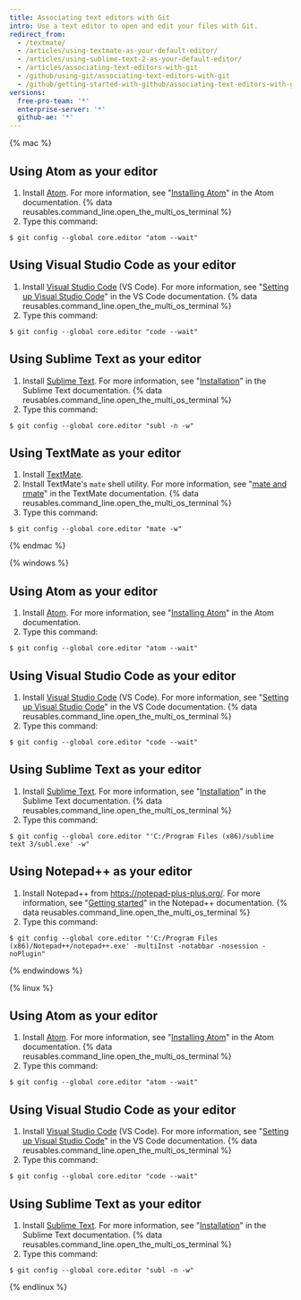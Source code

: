 ```yaml
---
title: Associating text editors with Git
intro: Use a text editor to open and edit your files with Git.
redirect_from:
  - /textmate/
  - /articles/using-textmate-as-your-default-editor/
  - /articles/using-sublime-text-2-as-your-default-editor/
  - /articles/associating-text-editors-with-git
  - /github/using-git/associating-text-editors-with-git
  - /github/getting-started-with-github/associating-text-editors-with-git
versions:
  free-pro-team: '*'
  enterprise-server: '*'
  github-ae: '*'
---
```

{% mac %}

## Using Atom as your editor

1. Install [Atom](https://atom.io/). For more information, see "[Installing Atom](https://flight-manual.atom.io/getting-started/sections/installing-atom/)" in the Atom documentation.
{% data reusables.command_line.open_the_multi_os_terminal %}
3. Type this command:
  ```shell
  $ git config --global core.editor "atom --wait"
  ```

## Using Visual Studio Code as your editor

1. Install [Visual Studio Code](https://code.visualstudio.com/) (VS Code). For more information, see "[Setting up Visual Studio Code](https://code.visualstudio.com/Docs/setup/setup-overview)" in the VS Code documentation.
{% data reusables.command_line.open_the_multi_os_terminal %}
3. Type this command:
  ```shell
  $ git config --global core.editor "code --wait"
 ```

## Using Sublime Text as your editor

1. Install [Sublime Text](https://www.sublimetext.com/). For more information, see "[Installation](https://docs.sublimetext.io/guide/getting-started/installation.html)" in the Sublime Text documentation.
{% data reusables.command_line.open_the_multi_os_terminal %}
3. Type this command:
  ```shell
  $ git config --global core.editor "subl -n -w"
  ```

## Using TextMate as your editor

1. Install [TextMate](https://macromates.com/).
2. Install TextMate's `mate` shell utility. For more information, see "[mate and rmate](https://macromates.com/blog/2011/mate-and-rmate/)" in the TextMate documentation.
{% data reusables.command_line.open_the_multi_os_terminal %}
4. Type this command:
  ```shell
  $ git config --global core.editor "mate -w"
  ```
{% endmac %}

{% windows %}

## Using Atom as your editor

1. Install [Atom](https://atom.io/). For more information, see "[Installing Atom](https://flight-manual.atom.io/getting-started/sections/installing-atom/)" in the Atom documentation.
3. Type this command:
  ```shell
  $ git config --global core.editor "atom --wait"
  ```

## Using Visual Studio Code as your editor

1. Install [Visual Studio Code](https://code.visualstudio.com/) (VS Code). For more information, see "[Setting up Visual Studio Code](https://code.visualstudio.com/Docs/setup/setup-overview)" in the VS Code documentation.
{% data reusables.command_line.open_the_multi_os_terminal %}
3. Type this command:
  ```shell
  $ git config --global core.editor "code --wait"
 ```

## Using Sublime Text as your editor

1. Install [Sublime Text](https://www.sublimetext.com/). For more information, see "[Installation](https://docs.sublimetext.io/guide/getting-started/installation.html)" in the Sublime Text documentation.
{% data reusables.command_line.open_the_multi_os_terminal %}
3. Type this command:
  ```shell
  $ git config --global core.editor "'C:/Program Files (x86)/sublime text 3/subl.exe' -w"
  ```

## Using Notepad++ as your editor

1. Install Notepad++ from https://notepad-plus-plus.org/. For more information, see "[Getting started](https://npp-user-manual.org/docs/getting-started/)" in the Notepad++ documentation.
{% data reusables.command_line.open_the_multi_os_terminal %}
3. Type this command:
  ```shell
  $ git config --global core.editor "'C:/Program Files (x86)/Notepad++/notepad++.exe' -multiInst -notabbar -nosession -noPlugin"
  ```
{% endwindows %}

{% linux %}

## Using Atom as your editor

1. Install [Atom](https://atom.io/). For more information, see "[Installing Atom](https://flight-manual.atom.io/getting-started/sections/installing-atom/)" in the Atom documentation.
{% data reusables.command_line.open_the_multi_os_terminal %}
3. Type this command:
  ```shell
  $ git config --global core.editor "atom --wait"
  ```

## Using Visual Studio Code as your editor

1. Install [Visual Studio Code](https://code.visualstudio.com/) (VS Code). For more information, see "[Setting up Visual Studio Code](https://code.visualstudio.com/Docs/setup/setup-overview)" in the VS Code documentation.
{% data reusables.command_line.open_the_multi_os_terminal %}
3. Type this command:
  ```shell
  $ git config --global core.editor "code --wait"
 ```

## Using Sublime Text as your editor

1. Install [Sublime Text](https://www.sublimetext.com/). For more information, see "[Installation](https://docs.sublimetext.io/guide/getting-started/installation.html)" in the Sublime Text documentation.
{% data reusables.command_line.open_the_multi_os_terminal %}
3. Type this command:
  ```shell
  $ git config --global core.editor "subl -n -w"
  ```

{% endlinux %}
